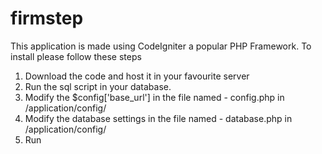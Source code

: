 # firmstep
This application is made using CodeIgniter a popular PHP Framework.
To install please follow these steps

1. Download the code and host it in your favourite server
2. Run the sql script in your database.
3. Modify the $config['base_url'] in the file named - config.php in /application/config/
4. Modify the database settings in the file named - database.php in /application/config/
5. Run
